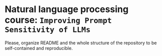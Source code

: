 # Natural language processing course: `Improving Prompt Sensitivity of LLMs`

Please, organize README and the whole structure of the repository to be self-contained and reproducible.
